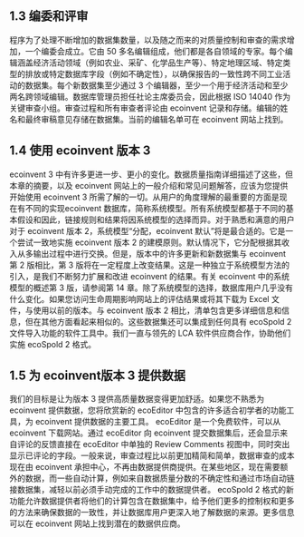 ## 1.3 编委和评审

程序为了处理不断增加的数据集数量，以及随之而来的对质量控制和审查的需求增加，一个编委会成立。它由 50 多名编辑组成，他们都是各自领域的专家。每个编辑涵盖经济活动领域（例如农业、采矿、化学品生产等）、特定地理区域、特定类型的排放或特定数据库字段（例如不确定性），以确保报告的一致性跨不同工业活动的数据集。每个新数据集至少通过
3 个编辑器，至少一个用于经济活动和至少两名跨领域编辑。数据库管理员担任社论主席委员会，因此根据 ISO 14040 作为关键审查小组。审查过程和所有审查者评论由 ecoinvent 记录和存储。编辑的姓名和最终审稿意见存储在数据集。当前的编辑名单可在
ecoinvent 网站上找到。

## 1.4 使用 ecoinvent 版本 3

ecoinvent 3 中有许多更进一步、更小的变化。数据质量指南详细描述了这些，但本章的摘要，以及 ecoinvent 网站上的一般介绍和常见问题解答，应该为您提供开始使用 ecoinvent 3 所需了解的一切。从用户的角度理解的最重要的方面是现在有不同的实现ecoinvent
数据库，简称系统模型。所有系统模型都基于不同的基本假设和因此，链接规则和结果将因系统模型的选择而异。对于熟悉和满意的用户对于
ecoinvent 版本 2，系统模型“分配，ecoinvent 默认”将是最合适的。它是一个尝试一致地实施 ecoinvent 版本 2
的建模原则。默认情况下，它分配根据其收入从多输出过程中进行交换。但是，版本中的许多更新和新数据集与 ecoinvent 第 2 版相比，第 3 版将在一定程度上改变结果。这是一种独立于系统模型方法的引入，是我们不断努力扩展和改进 ecoinvent 的结果。有关 ecoinvent
中的系统模型的概述第 3 版，请参阅第 14 章。除了系统模型的选择，数据库用户几乎没有什么变化。如果您访问生命周期影响网站上的评估结果或将其下载为
Excel 文件，与使用以前的版本。与 ecoinvent 版本 2 相比，清单包含更多详细信息和信息，但在其他方面看起来相似的。这些数据集还可以集成到任何具有
ecoSpold 2 文件导入功能的软件工具中。我们一直与领先的 LCA 软件供应商合作，协助他们实施 ecoSpold 2 格式。

## 1.5 为 ecoinvent版本 3 提供数据

我们的目标是让为版本 3 提供高质量数据变得更加舒适。如果您不熟悉为 ecoinvent 提供数据，您将欣赏新的 ecoEditor 中包含的许多适合初学者的功能工具，为 ecoinvent 提供数据的主要工具。 ecoEditor 是一个免费软件，可以从 ecoinvent
下载网站。通过 ecoEditor 向 ecoinvent 提交数据集后，还会显示来自评论的反馈直接在 ecoEditor 中单独的 Review Comments
视图中，同时突出显示已评论的字段。一般来说，审查过程比以前更加精简和简单，数据审查的成本现在由 ecoinvent
承担中心，不再由数据提供商提供。在某些地区，现在需要额外的数据，而一些自动计算，例如来自数据质量分数的不确定性和通过市场自动链接数据集，减轻以前必须手动完成的工作中的数据提供者。
ecoSpold 2 格式的新功能允许数据提供者将他们的计算包含在数据集中，给予他们更多的控制权和更多的方法来确保数据的一致性，并让数据库用户更深入地了解数据的来源。更多信息可以在
ecoinvent 网站上找到潜在的数据供应商。
